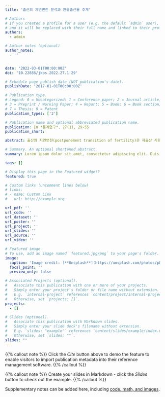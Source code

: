 ```yaml
---
title: '출산의 지연변천 분석과 완결출산율 추계'

# Authors
# If you created a profile for a user (e.g. the default `admin` user), write the username (folder name) here
# and it will be replaced with their full name and linked to their profile.
authors:
  - admin

# Author notes (optional)
author_notes:
  - ''


date: '2022-03-01T00:00:00Z'
doi: '10.22886/jkos.2022.27.1.29'

# Schedule page publish date (NOT publication's date).
publishDate: '2017-01-01T00:00:00Z'

# Publication type.
# Legend: 0 = Uncategorized; 1 = Conference paper; 2 = Journal article;
# 3 = Preprint / Working Paper; 4 = Report; 5 = Book; 6 = Book section;
# 7 = Thesis; 8 = Patent
publication_types: ['2']

# Publication name and optional abbreviated publication name.
publication: In *통계연구*, 27(1), 29-55
publication_short:  

abstract: 출산의 지연변천(postponement transition of fertility)은 저출산 사회의 출산율 변동을 출산연령의 증가와 출산수준의 복잡한 상호작용으로 설명하는 인구학적 개념이다. 이 연구는 출산의 지연변천을 한국 사회에 적용하여 코호트 관점에서 분석하고, 그 결과를 토대로 코호트 완결출산율을 전망한다. 1981∼2020년 출생신고자료와 추계인구를 사용하여 준거모형과 관계모형 등 세부 분석방법을 적용하였다. 연구결과, 한국 사회에서 1969년 출생코호트 이후 출산의 지연변천이 진행되어 왔음을 확인하였다. 1969년 출생코호트 대비 후행 출생코호트에서 20대의 출산율 감소가 지속되는 반면, 30대 이후 출산율 반등은 상대적으로 제한적인 수준에 머무르고 있었다. 출산지연과 회복의 전개과정이 현 수준으로 유지될 경우 1980년대에 출생한 코호트에서도 완결출산율 하락이 지속될 것으로 전망된다. 이 연구는 출산의 지연과 회복 과정을 실증적으로 분석하고, 출산율 변동에 관해 코호트 논의에 기여한 의의가 있다.

# Summary. An optional shortened abstract.
summary: Lorem ipsum dolor sit amet, consectetur adipiscing elit. Duis posuere tellus ac convallis placerat. Proin tincidunt magna sed ex sollicitudin condimentum.

tags: []

# Display this page in the Featured widget?
featured: true

# Custom links (uncomment lines below)
# links:
# - name: Custom Link
#   url: http://example.org

url_pdf: ''
url_code: ''
url_dataset: ''
url_poster: ''
url_project: ''
url_slides: ''
url_source: ''
url_video: ''

# Featured image
# To use, add an image named `featured.jpg/png` to your page's folder.
image:
  caption: 'Image credit: [**Unsplash**](https://unsplash.com/photos/pLCdAaMFLTE)'
  focal_point: ''
  preview_only: false

# Associated Projects (optional).
#   Associate this publication with one or more of your projects.
#   Simply enter your project's folder or file name without extension.
#   E.g. `internal-project` references `content/project/internal-project/index.md`.
#   Otherwise, set `projects: []`.
projects:
  - []

# Slides (optional).
#   Associate this publication with Markdown slides.
#   Simply enter your slide deck's filename without extension.
#   E.g. `slides: "example"` references `content/slides/example/index.md`.
#   Otherwise, set `slides: ""`.
slides: ""
---
```


{{% callout note %}}
Click the _Cite_ button above to demo the feature to enable visitors to import publication metadata into their reference management software.
{{% /callout %}}

{{% callout note %}}
Create your slides in Markdown - click the _Slides_ button to check out the example.
{{% /callout %}}

Supplementary notes can be added here, including [code, math, and images](https://wowchemy.com/docs/writing-markdown-latex/).
